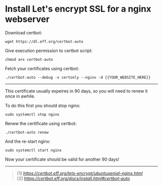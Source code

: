 <!--
setup:
    ssh: 
        host: user@ip
        privateKey: ~/.ssh/id_rsa
-->

# Install Let's encrypt SSL for a nginx webserver



Download certbot:

```bash|{type: 'command'}
wget https://dl.eff.org/certbot-auto
```

Give execution permission to certbot script:
  
```bash|{type:'command'}
chmod a+x certbot-auto
```

Fetch your certificates using certbot:

```bash|{type: 'command', user: 'root', variables: 'YOUR_WEBSITE_HERE'}
./certbot-auto --debug -v certonly --nginx -d {{YOUR_WEBSITE_HERE}}
```

---

This certificate usually expeires in 90 days, so you will need to renew it once in awhile. 

To do this first you should stop nginx:

```bash|{type: 'command'}
sudo systemctl stop nginx
```

Renew the certificate using certbot:

```bash|{type: 'command'}
./certbot-auto renew
```

And the re-start nginx:

```bash|{type: 'command'}
sudo systemctl start nginx
```

Now your certificate should be valid for another 90 days!

---

> [1] _https://certbot.eff.org/lets-encrypt/ubuntuxenial-nginx.html_  
> [2] _https://certbot.eff.org/docs/install.html#certbot-auto_
